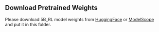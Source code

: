 ## Download Pretrained Weights

Please download 5B_RL model weights from [HuggingFace](https://huggingface.co/IndexTeam/Index-anisora/tree/main/5B_RL) or [ModelScope](https://modelscope.cn/models/bilibili-index/Index-anisora/files) and put it in this folder.